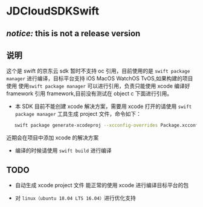 # JDCloudSDKSwift

## <em>notice:</em> this is not a release version

## 说明
  这个是 swift 的京东云 sdk 暂时不支持 oc 引用，目前使用的是 `swift package manager` 进行编译，目标平台支持 iOS MacOS WatchOS TvOS,如果构建的项目使用 使用`swift package manager` 可以进行引用，负责只能使用 xcode 编译好 framework 引用 framework,目前没有测试在 object c 下面进行引用。

* 本 SDK 目前不能创建 xcode 解决方案，需要用 xcode 打开的请使用 `swift package manager` 工具生成 project 文件，命令如下：

``` bash
   swift package generate-xcodeproj --xcconfig-overrides Package.xcconfig	
```
  近期会在项目中添加 xcode 的解决方案

* 编译的时候请使用 `swift build` 进行编译

## TODO
 
* 自动生成 xcode project 文件 能正常的使用 xcode 进行编译目标平台的包

* 对 `linux（ubuntu 18.04 LTS 16.04）`进行优化支持 
